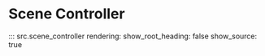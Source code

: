 # Scene Controller

::: src.scene_controller
    rendering:
        show_root_heading: false
        show_source: true

